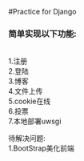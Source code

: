 #Practice for Django
<h3>简单实现以下功能:</h3></br>
1.注册</br>
2.登陆</br>
3.博客</br>
4.文件上传</br>
5.cookie在线</br>
6.投票</br>
7.本地部署uwsgi</br>

待解决问题:</br>
1.BootStrap美化前端
